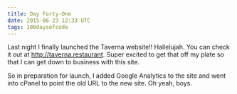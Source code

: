```yaml
---
title: Day Forty-One
date: 2015-06-23 12:33 UTC
tags: 100daysofcode
---
```


Last night I finally launched the Taverna website!! Hallelujah. You can check it out at http://taverna.restaurant. Super excited to get that off my plate so that I can get down to business with this site.

So in preparation for launch, I added Google Analytics to the site and went into cPanel to point the old URL to the new site. Oh yeah, boys. 
